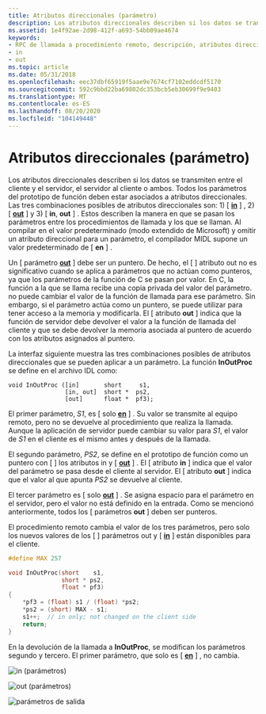 ```yaml
---
title: Atributos direccionales (parámetro)
description: Los atributos direccionales describen si los datos se transmiten entre el cliente y el servidor, el servidor al cliente o ambos.
ms.assetid: 1e4f92ae-2d98-412f-a693-54bb09ae4674
keywords:
- RPC de llamada a procedimiento remoto, descripción, atributos direccionales
- in
- out
ms.topic: article
ms.date: 05/31/2018
ms.openlocfilehash: eec37dbf65919f5aae9e7674cf7102eddcdf5170
ms.sourcegitcommit: 592c9bbd22ba69802dc353bcb5eb30699f9e9403
ms.translationtype: MT
ms.contentlocale: es-ES
ms.lasthandoff: 08/20/2020
ms.locfileid: "104149448"
---
```

# <a name="directional-parameter-attributes"></a>Atributos direccionales (parámetro)

Los atributos direccionales describen si los datos se transmiten entre el cliente y el servidor, el servidor al cliente o ambos. Todos los parámetros del prototipo de función deben estar asociados a atributos direccionales. Las tres combinaciones posibles de atributos direccionales son: 1) \[ [**in**](/windows/desktop/Midl/in) \] , 2) \[ [**out**](/windows/desktop/Midl/out-idl) \] y 3) \[ **in**, **out** \] . Estos describen la manera en que se pasan los parámetros entre los procedimientos de llamada y los que se llaman. Al compilar en el valor predeterminado (modo extendido de Microsoft) y omitir un atributo direccional para un parámetro, el compilador MIDL supone un valor predeterminado de \[ **en** \] .

Un \[ parámetro [**out**](/windows/desktop/Midl/out-idl) \] debe ser un puntero. De hecho, el \[  \] atributo out no es significativo cuando se aplica a parámetros que no actúan como punteros, ya que los parámetros de la función de C se pasan por valor. En C, la función a la que se llama recibe una copia privada del valor del parámetro. no puede cambiar el valor de la función de llamada para ese parámetro. Sin embargo, si el parámetro actúa como un puntero, se puede utilizar para tener acceso a la memoria y modificarla. El \[ atributo **out** \] indica que la función de servidor debe devolver el valor a la función de llamada del cliente y que se debe devolver la memoria asociada al puntero de acuerdo con los atributos asignados al puntero.

La interfaz siguiente muestra las tres combinaciones posibles de atributos direccionales que se pueden aplicar a un parámetro. La función **InOutProc** se define en el archivo IDL como:

``` syntax
void InOutProc ([in]       short     s1,
                [in, out]  short *  ps2,
                [out]      float *  pf3);
```

El primer parámetro, *S1*, es \[ solo [**en**](/windows/desktop/Midl/in) \] . Su valor se transmite al equipo remoto, pero no se devuelve al procedimiento que realiza la llamada. Aunque la aplicación de servidor puede cambiar su valor para *S1*, el valor de *S1* en el cliente es el mismo antes y después de la llamada.

El segundo parámetro, *PS2*, se define en el prototipo de función como un puntero con \[ [](/windows/desktop/Midl/in) \] los atributos in y \[ [**out**](/windows/desktop/Midl/out-idl) \] . El \[ atributo **in** \] indica que el valor del parámetro se pasa desde el cliente al servidor. El \[ atributo **out** \] indica que el valor al que apunta *PS2* se devuelve al cliente.

El tercer parámetro es \[ solo [**out**](/windows/desktop/Midl/out-idl) \] . Se asigna espacio para el parámetro en el servidor, pero el valor no está definido en la entrada. Como se mencionó anteriormente, todos los \[ parámetros **out** \] deben ser punteros.

El procedimiento remoto cambia el valor de los tres parámetros, pero solo los nuevos valores de los \[ [](/windows/desktop/Midl/out-idl) \] parámetros out y \[ [**in**](/windows/desktop/Midl/in) \] están disponibles para el cliente.


```C++
#define MAX 257

void InOutProc(short    s1,
               short * ps2,
               float * pf3)
{
    *pf3 = (float) s1 / (float) *ps2;
    *ps2 = (short) MAX - s1;
    s1++;  // in only; not changed on the client side
    return;
}
```



En la devolución de la llamada a **InOutProc**, se modifican los parámetros segundo y tercero. El primer parámetro, que solo es \[ [**en**](/windows/desktop/Midl/in) \] , no cambia.

![in (parámetros)](images/prog-a22.png)

![out (parámetros)](images/prog-a23.png)

![parámetros de salida](images/prog-a21.png)

 

 